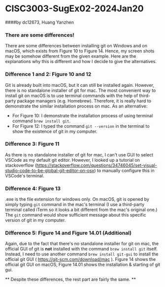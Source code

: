 # CISC3003-SugEx02-2024Jan20 
####by dc12673, Huang Yanzhen

### There are some differences!
There are some differences between installing git on Windows and on macOS, which exists from Figure 10 to Figure 14. Hence, my screen shots may be somehow different from the given example. Here are the explanations why this is different and how I decide to give the alternatives.

### Difference 1 and 2: Figure 10 and 12
Git is already built into macOS, but it can still be installed again. However, there is no standalone installer of git for mac. The most convenient way to install git on macOS is to use terminal commands with the help of third-party package managers (e.g. Homebrew). Therefore, it is really hard to demonstrate the similar installation process on mac. As an alternative:
- For Figure 10: I demonstrate the installation process of using terminal command ``brew install git``.
- For Figure 12: I typed the command ``git --version`` in the terminal to show the existence of git in my computer.

### Difference 3: Figure 11
As there is no standalone installer of git for mac, I can't use GUI to select VSCode as my default git editor. However, I looked up a tutorial on stackoverflow (<https://stackoverflow.com/questions/34746045/set-visual-studio-code-to-be-global-git-editor-on-osx>) to manually configure this in VSCode's terminal.

### Difference 4: Figure 13
.exe is the file extension for windows only. On macOS, git is opened by simply typing ``git`` command in the mac's terminal (I use a third-party terminal called iTerm so it looks a bit different from the mac's original one.) The ``git`` command would show sufficient message about this specific version of git in my computer.

### Difference 5: Figure 14 and Figure 14.01 (Additional)
Again, due to the fact that there's no standalone installer for git on mac, the official GUI of git is **not** installed with the command ``brew install git`` itself. Instead, I need to use another command ``brew install git-gui`` to install the official git GUI ( <https://git-scm.com/download/mac> ). Figure 14 shows the official git GUI on macOS, Figure 14.01 shows the installation & starting of git gui.


** Despite these differences, the rest part are fairly the same. **